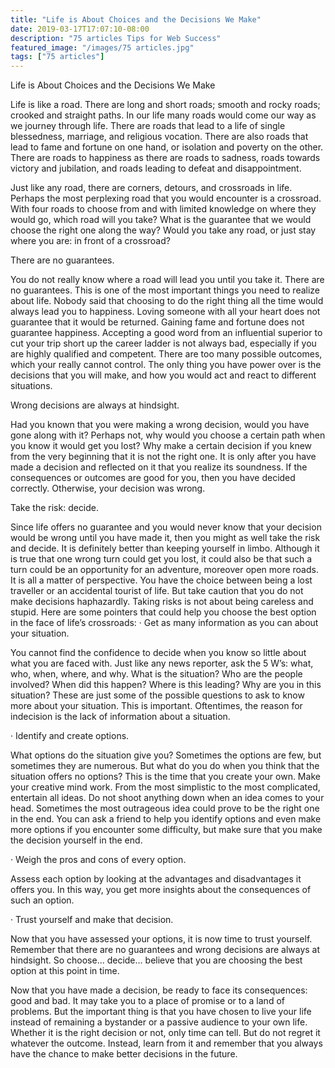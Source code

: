 ```yaml
---
title: "Life is About Choices and the Decisions We Make"
date: 2019-03-17T17:07:10-08:00
description: "75 articles Tips for Web Success"
featured_image: "/images/75 articles.jpg"
tags: ["75 articles"]
---
```


Life is About Choices and the Decisions We Make


Life is like a road. There are long and short roads; smooth and rocky roads; crooked and straight paths. In our life many roads would come our way as we journey through life. There are roads that lead to a life of single blessedness, marriage, and religious vocation. There are also roads that lead to fame and fortune on one hand, or isolation and poverty on the other. There are roads to happiness as there are roads to sadness, roads towards victory and jubilation, and roads leading to defeat and disappointment. 

Just like any road, there are corners, detours, and crossroads in life. Perhaps the most perplexing road that you would encounter is a crossroad. With four roads to choose from and with limited knowledge on where they would go, which road will you take? What is the guarantee that we would choose the right one along the way? Would you take any road, or just stay where you are: in front of a crossroad? 


There are no guarantees.

You do not really know where a road will lead you until you take it. There are no guarantees. This is one of the most important things you need to realize about life. Nobody said that choosing to do the right thing all the time would always lead you to happiness. Loving someone with all your heart does not guarantee that it would be returned. Gaining fame and fortune does not guarantee happiness. Accepting a good word from an influential superior to cut your trip short up the career ladder is not always bad, especially if you are highly qualified and competent.  There are too many possible outcomes, which your really cannot control. The only thing you have power over is the decisions that you will make, and how you would act and react to different situations. 


Wrong decisions are always at hindsight.

Had you known that you were making a wrong decision, would you have gone along with it? Perhaps not, why would you choose a certain path when you know it would get you lost? Why make a certain decision if you knew from the very beginning that it is not the right one. It is only after you have made a decision and reflected on it that you realize its soundness. If the consequences or outcomes are good for you, then you have decided correctly. Otherwise, your decision was wrong. 


Take the risk: decide.

Since life offers no guarantee and you would never know that your decision would be wrong until you have made it, then you might as well take the risk and decide. It is definitely better than keeping yourself in limbo. Although it is true that one wrong turn could get you lost, it could also be that such a turn could be an opportunity for an adventure, moreover open more roads. It is all a matter of perspective. You have the choice between being a lost traveller or an accidental tourist of life.  But take caution that you do not make decisions haphazardly. Taking risks is not about being careless and stupid. Here are some pointers that could help you choose the best option in the face of life’s crossroads:
·	Get as many information as you can about your situation.

You cannot find the confidence to decide when you know so little about what you are faced with. Just like any news reporter, ask the 5 W’s: what, who, when, where, and why. What is the situation? Who are the people involved? When did this happen? Where is this leading? Why are you in this situation? These are just some of the possible questions to ask to know more about your situation. This is important. Oftentimes, the reason for indecision is the lack of information about a situation. 

·	Identify and create options.
 
What options do the situation give you? Sometimes the options are few, but sometimes they are numerous. But what do you do when you think that the situation offers no options? This is the time that you create your own. Make your creative mind work. From the most simplistic to the most complicated, entertain all ideas. Do not shoot anything down when an idea comes to your head. Sometimes the most outrageous idea could prove to be the right one in the end. You can ask a friend to help you identify options and even make more options if you encounter some difficulty, but make sure that you make the decision yourself in the end.

·	Weigh the pros and cons of every option.

Assess each option by looking at the advantages and disadvantages it offers you. In this way, you get more insights about the consequences of such an option.

·	Trust yourself and make that decision.

Now that you have assessed your options, it is now time to trust yourself. Remember that there are no guarantees and wrong decisions are always at hindsight.  So choose… decide… believe that you are choosing the best option at this point in time.


Now that you have made a decision, be ready to face its consequences: good and bad. It may take you to a place of promise or to a land of problems. But the important thing is that you have chosen to live your life instead of remaining a bystander or a passive audience to your own life. Whether it is the right decision or not, only time can tell. But do not regret it whatever the outcome. Instead, learn from it and remember that you always have the chance to make better decisions in the future.



